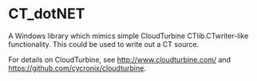 # CT_dotNET
A Windows library which mimics simple CloudTurbine CTlib.CTwriter-like functionality.  This could be used to write out a CT source.

For details on CloudTurbine, see http://www.cloudturbine.com/ and https://github.com/cycronix/cloudturbine.
